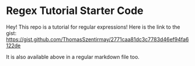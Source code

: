 # Regex Tutorial Starter Code

Hey! This repo is a tutorial for regular expressions! Here is the link to the gist: https://gist.github.com/ThomasSzentirmay/2771caa81dc3c7783d46ef94fa6122de

It is also available above in a regular markdown file too.